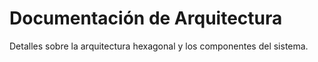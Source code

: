 # Documentación de Arquitectura
Detalles sobre la arquitectura hexagonal y los componentes del sistema.

